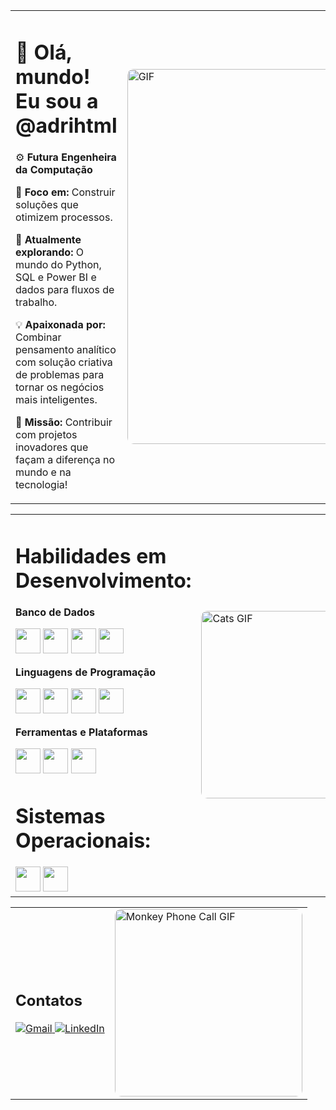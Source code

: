 <table>
  <tr>
    <td>
      <h1>👋 Olá, mundo! Eu sou a @adrihtml</h1>
      <p>⚙️ <strong>Futura Engenheira da Computação</strong></p>
      <p>🎯 <strong>Foco em:</strong> Construir soluções que otimizem processos.</p>
      <p>🚀 <strong>Atualmente explorando:</strong> O mundo do Python, SQL e Power BI e dados para fluxos de trabalho.</p>
      <p>💡 <strong>Apaixonada por:</strong> Combinar pensamento analítico com solução criativa de problemas para tornar os negócios mais inteligentes.</p>
      <p>🌟 <strong>Missão:</strong> Contribuir com projetos inovadores que façam a diferença no mundo e na tecnologia!</p>
    </td>
    <td>
      <img src="https://github.com/user-attachments/assets/2add1604-a313-458d-aec7-ce0e5f82208c" alt="GIF" style="width: 600px; border-radius: 10px;" />
    </td>
  </tr>
</table>

<table>
  <tr>
       <td>
      <h1>Habilidades em Desenvolvimento:</h1>

  <p><strong>Banco de Dados</strong></p>
      <img src="https://cdn.jsdelivr.net/gh/devicons/devicon@latest/icons/azuresqldatabase/azuresqldatabase-original.svg" loading="lazy" width="40" height="40"/>
      <img src="https://cdn.jsdelivr.net/gh/devicons/devicon@latest/icons/microsoftsqlserver/microsoftsqlserver-original.svg" loading="lazy" width="40" height="40"/>
      <img src="https://cdn.jsdelivr.net/gh/devicons/devicon@latest/icons/mysql/mysql-original.svg" loading="lazy" width="40" height="40"/>
      <img src="https://cdn.jsdelivr.net/gh/devicons/devicon@latest/icons/mongodb/mongodb-original.svg" loading="lazy" width="40" height="40"/>

  <p><strong>Linguagens de Programação</strong></p>
      <img src="https://cdn.jsdelivr.net/gh/devicons/devicon@latest/icons/python/python-original.svg" loading="lazy" width="40" height="40"/>
      <img src="https://cdn.jsdelivr.net/gh/devicons/devicon@latest/icons/java/java-original.svg" loading="lazy" width="40" height="40"/>
      <img src="https://cdn.jsdelivr.net/gh/devicons/devicon@latest/icons/html5/html5-original.svg" loading="lazy" width="40" height="40"/>
      <img src="https://cdn.jsdelivr.net/gh/devicons/devicon@latest/icons/nodejs/nodejs-original.svg" loading="lazy" width="40" height="40"/>

  <p><strong>Ferramentas e Plataformas</strong></p>
      <img src="https://cdn.jsdelivr.net/gh/devicons/devicon@latest/icons/amazonwebservices/amazonwebservices-plain-wordmark.svg" loading="lazy" width="40" height="40"/>
      <img src="https://cdn.jsdelivr.net/gh/devicons/devicon@latest/icons/openapi/openapi-original.svg" loading="lazy" width="40" height="40"/>
      <img src="https://cdn.jsdelivr.net/gh/devicons/devicon@latest/icons/azuresqldatabase/azuresqldatabase-original.svg" loading="lazy" width="40" height="40"/>

  <h1>Sistemas Operacionais:</h1>
      <img src="https://cdn.jsdelivr.net/gh/devicons/devicon@latest/icons/windows11/windows11-original.svg" loading="lazy" width="40" height="40"/>
      <img src="https://cdn.jsdelivr.net/gh/devicons/devicon@latest/icons/linux/linux-original.svg" loading="lazy" width="40" height="40"/>
    </td>
  <td>
  <img src="https://github.com/user-attachments/assets/949b99ef-1cd3-4c77-af1f-dd4f81434fbf" alt="Cats GIF" style="width: 300px; border-radius: 10px;" />
    </td>
  </tr>
</table>

<table>
  <tr>
    <td>
      <h2> Contatos</h2>
      <div>           
        <a href="mailto:adri.bill.cam@gmail.com" target="_blank">
          <img loading="lazy" src="https://img.shields.io/badge/Gmail-D14836?style=for-the-badge&logo=gmail&logoColor=white" alt="Gmail"/>
        </a>
        <a href="https://www.linkedin.com/in/adriana-bill-campe%C3%A3o-engenheira-da-computa%C3%A7%C3%A3o/" target="_blank">
          <img loading="lazy" src="https://img.shields.io/badge/-LinkedIn-%230077B5?style=for-the-badge&logo=linkedin&logoColor=white" alt="LinkedIn"/>
        </a>
      </div>
    </td>
  <td>
  <img src="https://github.com/user-attachments/assets/3c8b3cd1-c100-424a-adf5-4cfcf6937ff6" alt="Monkey Phone Call GIF" style="width: 300px; border-radius: 10px;" />
    </td>
  </tr>
</table>

  



                   
          
